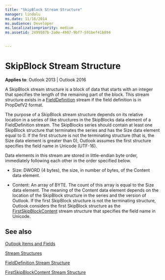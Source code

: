 ```yaml
---
title: "SkipBlock Stream Structure"
manager: lindalu
ms.date: 11/16/2014
ms.audience: Developer
ms.localizationpriority: medium
ms.assetid: 2499587b-2a0e-4987-9bf7-591bef41b894
 
 
---
```


# SkipBlock Stream Structure

  
  
**Applies to**: Outlook 2013 | Outlook 2016 
  
A SkipBlock stream structure is a block of data that starts with an integer that specifies the length of the remaining part of the block. This stream structure exists in a [FieldDefinition](fielddefinition-stream-structure.md) stream if the field definition is in PropDefV2 format. 
  
The purpose of a SkipBlock stream structure depends on its relative location in a series of like structures in the SkipBlocks data element of a FieldDefinition stream. The SkipBlocks series should contain at least one SkipBlock structure that terminates the series and has the Size data element equal to 0. If the first structure is not the terminating structure (that is, the Size data element is greater than 0), Outlook assumes the first structure specifies the field name in Unicode (UTF-16).
  
Data elements in this stream are stored in little-endian byte order, immediately following each other in the order specified below.
  
- Size: DWORD (4 bytes), the size, in number of bytes, of the Content data element.
    
- Content: An array of BYTE. The count of this array is equal to the Size data element. The meaning of the Content data element depends on the location of the SkipBlock structure in the series and the version of Outlook. If the first SkipBlock structure is not the terminating structure, Outlook considers the first SkipBlock structure as the [FirstSkipBlockContent](firstskipblockcontent-stream-structure.md) stream structure that specifies the field name in Unicode. 
    
## See also



[Outlook Items and Fields](outlook-items-and-fields.md)
  
[Stream Structures](stream-structures.md)
  
[FieldDefinition Stream Structure](fielddefinition-stream-structure.md)
  
[FirstSkipBlockContent Stream Structure](firstskipblockcontent-stream-structure.md)

